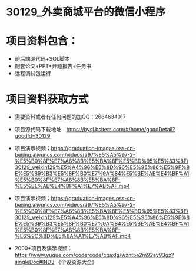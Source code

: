  # 30129_外卖商城平台的微信小程序
    
 
 # 项目资料包含：
 * 前后端源代码+SQL脚本
 * 配套论文+PPT+开题报告+任务书
 * 远程调试包运行

 # 项目资料获取方式
 * 需要资料或者有任何问题的加QQ：2684634017

 * 项目源代码下载地址：https://bysj.bsitem.com/#/home/goodDetail?goodId=30129
 
 
 * 项目演示视频；https://graduation-images.oss-cn-beijing.aliyuncs.com/videos/297%E5%A5%97-2-%E5%B0%8F%E7%A8%8B%E5%BA%8F%E5%BD%95%E5%83%8F/30129_weixin129%E5%A4%96%E5%8D%96%E5%95%86%E5%9F%8E%E5%B9%B3%E5%8F%B0%E7%9A%84%E5%BE%AE%E4%BF%A1%E5%B0%8F%E7%A8%8B%E5%BA%8F-%E5%BE%AE%E4%BF%A1%E7%AB%AF.mp4
 
 

 * 项目演示视频；https://graduation-images.oss-cn-beijing.aliyuncs.com/videos/297%E5%A5%97-2-%E5%B0%8F%E7%A8%8B%E5%BA%8F%E5%BD%95%E5%83%8F/30129_weixin129%E5%A4%96%E5%8D%96%E5%95%86%E5%9F%8E%E5%B9%B3%E5%8F%B0%E7%9A%84%E5%BE%AE%E4%BF%A1%E5%B0%8F%E7%A8%8B%E5%BA%8F-%E6%9C%8D%E5%8A%A1%E7%AB%AF.mp4
 
 
 
 * 2000+项目及演示视频：https://www.yuque.com/codercode/cqaxlg/wznt5a2m92ay93gz?singleDoc#lND3 《毕设资源大全》

